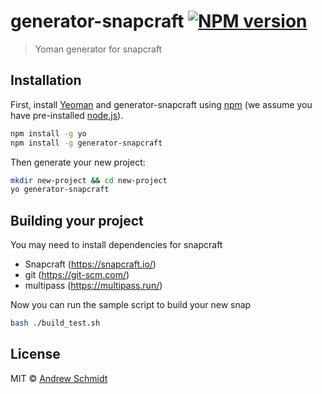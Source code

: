 # generator-snapcraft [![NPM version][npm-image]][npm-url] 
> Yoman generator for snapcraft

## Installation

First, install [Yeoman](http://yeoman.io) and generator-snapcraft using [npm](https://www.npmjs.com/) (we assume you have pre-installed [node.js](https://nodejs.org/)).

```bash
npm install -g yo
npm install -g generator-snapcraft
```

Then generate your new project:

```bash
mkdir new-project && cd new-project
yo generator-snapcraft
```

## Building your project
You may need to install dependencies for snapcraft
- Snapcraft (https://snapcraft.io/)
- git (https://git-scm.com/)
- multipass (https://multipass.run/)

Now you can run the sample script to build your new snap
```bash
bash ./build_test.sh
```

## License

MIT © [Andrew Schmidt](https://github.com/andrewschmidt-a)


[npm-image]: https://badge.fury.io/js/generator-snapcraft.svg
[npm-url]: https://npmjs.org/package/generator-snapcraft
[travis-image]: https://travis-ci.com/andrewschmidt-a/generator-snapcraft-yo-node.svg?branch=master
[travis-url]: https://travis-ci.com/andrewschmidt-a/generator-snapcraft-yo-node
[daviddm-image]: https://david-dm.org/andrewschmidt-a/generator-snapcraft-yo-node.svg?theme=shields.io
[daviddm-url]: https://david-dm.org/andrewschmidt-a/generator-snapcraft-yo-node
[coveralls-image]: https://coveralls.io/repos/andrewschmidt-a/generator-snapcraft-yo-node/badge.svg
[coveralls-url]: https://coveralls.io/r/andrewschmidt-a/generator-snapcraft-yo-node
